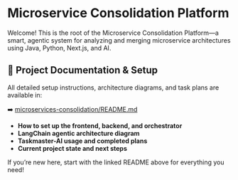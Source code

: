 # Microservice Consolidation Platform

Welcome! This is the root of the Microservice Consolidation Platform—a smart, agentic system for analyzing and merging microservice architectures using Java, Python, Next.js, and AI.

## 📖 Project Documentation & Setup

All detailed setup instructions, architecture diagrams, and task plans are available in:

➡️ [microservices-consolidation/README.md](./microservices-consolidation/README.md)

- **How to set up the frontend, backend, and orchestrator**
- **LangChain agentic architecture diagram**
- **Taskmaster-AI usage and completed plans**
- **Current project state and next steps**

If you’re new here, start with the linked README above for everything you need!
